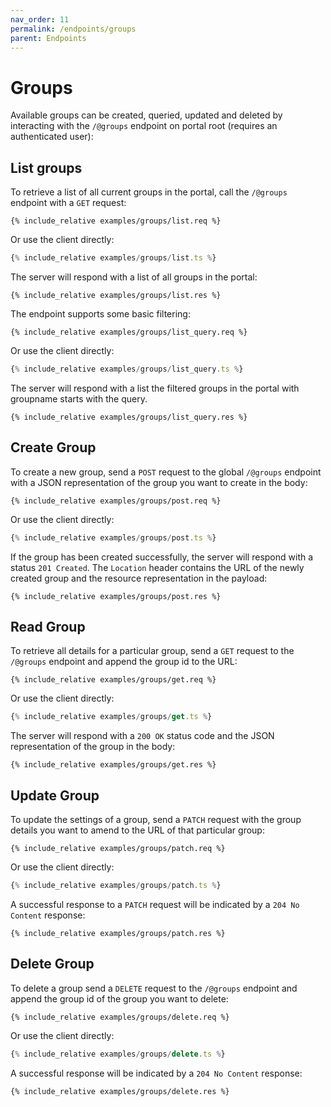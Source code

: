 ```yaml
---
nav_order: 11
permalink: /endpoints/groups
parent: Endpoints
---
```


# Groups

Available groups can be created, queried, updated and deleted by interacting with the `/@groups` endpoint on portal root (requires an authenticated user):

## List groups

To retrieve a list of all current groups in the portal, call the `/@groups` endpoint with a `GET` request:

```http
{% include_relative examples/groups/list.req %}
```

Or use the client directly:

```ts
{% include_relative examples/groups/list.ts %}
```

The server will respond with a list of all groups in the portal:

```http
{% include_relative examples/groups/list.res %}
```

The endpoint supports some basic filtering:

```http
{% include_relative examples/groups/list_query.req %}
```

Or use the client directly:

```ts
{% include_relative examples/groups/list_query.ts %}
```

The server will respond with a list the filtered groups in the portal with groupname starts with the query.

```http
{% include_relative examples/groups/list_query.res %}
```

## Create Group

To create a new group, send a `POST` request to the global `/@groups` endpoint with a JSON representation of the group you want to create in the body:

```http
{% include_relative examples/groups/post.req %}
```

Or use the client directly:

```ts
{% include_relative examples/groups/post.ts %}
```

If the group has been created successfully, the server will respond with a status `201 Created`. The `Location` header contains the URL of the newly created group and the resource representation in the payload:

```http
{% include_relative examples/groups/post.res %}
```

## Read Group

To retrieve all details for a particular group, send a `GET` request to the `/@groups` endpoint and append the group id to the URL:

```http
{% include_relative examples/groups/get.req %}
```

Or use the client directly:

```ts
{% include_relative examples/groups/get.ts %}
```

The server will respond with a `200 OK` status code and the JSON representation of the group in the body:

```http
{% include_relative examples/groups/get.res %}
```

## Update Group

To update the settings of a group, send a `PATCH` request with the group details you want to amend to the URL of that particular group:

```http
{% include_relative examples/groups/patch.req %}
```

Or use the client directly:

```ts
{% include_relative examples/groups/patch.ts %}
```

A successful response to a `PATCH` request will be indicated by a `204 No Content` response:

```http
{% include_relative examples/groups/patch.res %}
```

## Delete Group

To delete a group send a `DELETE` request to the `/@groups` endpoint and append the group id of the group you want to delete:

```http
{% include_relative examples/groups/delete.req %}
```

Or use the client directly:

```ts
{% include_relative examples/groups/delete.ts %}
```

A successful response will be indicated by a `204 No Content` response:

```http
{% include_relative examples/groups/delete.res %}
```
